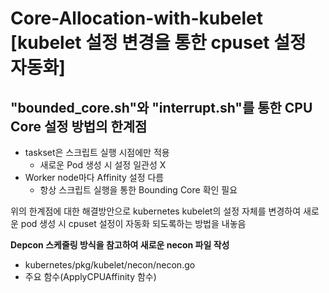 Core-Allocation-with-kubelet [kubelet 설정 변경을 통한 cpuset 설정 자동화]
==========================================================================

**"bounded_core.sh"와 "interrupt.sh"를 통한 CPU Core 설정 방법의 한계점**
-------------------------------------------------------------------------
 - taskset은 스크립트 실행 시점에만 적용
    - 새로운 Pod 생성 시 설정 일관성 X
 - Worker node마다 Affinity 설정 다름
    - 항상 스크립트 실행을 통한 Bounding Core 확인 필요

위의 한계점에 대한 해결방안으로 kubernetes kubelet의 설정 자체를 변경하여 새로운 pod 생성 시 cpuset 설정이 자동화 되도록하는 방법을 내놓음

**Depcon 스케줄링 방식을 참고하여 새로운 necon 파일 작성**
- kubernetes/pkg/kubelet/necon/necon.go
- 주요 함수(ApplyCPUAffinity 함수) 
